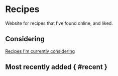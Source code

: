 # Recipes

Website for recipes that I've found online, and liked.

## Considering

[Recipes I'm currently considering](/considering/)

## Most recently added { #recent }
